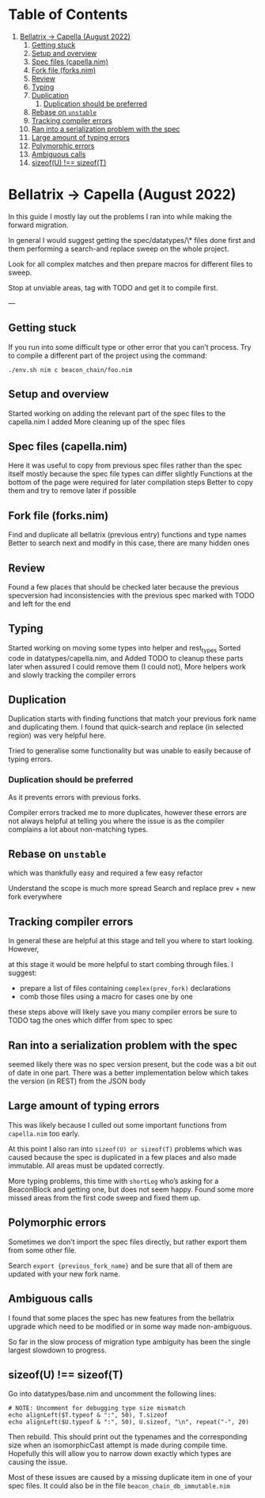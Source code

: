 
# Table of Contents

1.  [Bellatrix -> Capella (August 2022)](#org5a7261e)
    1.  [Getting stuck](#org835ddfe)
    2.  [Setup and overview](#orgbaf02eb)
    3.  [Spec files (capella.nim)](#org843501a)
    4.  [Fork file (forks.nim)](#org39f67a2)
    5.  [Review](#org6603b1e)
    6.  [Typing](#org50b8842)
    7.  [Duplication](#org7846de1)
        1.  [Duplication should be preferred](#org055837f)
    8.  [Rebase on `unstable`](#org1d98c5f)
    9.  [Tracking compiler errors](#orge9b96e9)
    10. [Ran into a serialization problem with the spec](#orgc07342f)
    11. [Large amount of typing errors](#org2334a4b)
    12. [Polymorphic errors](#orgedb1c82)
    13. [Ambiguous calls](#org2df0fac)
    14. [sizeof(U) !== sizeof(T)](#org883415d)



<a id="org5a7261e"></a>

# Bellatrix -> Capella (August 2022)

In this guide I mostly lay out the problems I ran into
while making the forward migration.

In general I would suggest getting the spec/datatypes/\\\* files
done first and them performing a search-and replace sweep on the
whole project.

Look for all complex matches and then prepare macros for different
files to sweep.

Stop at unviable areas, tag with TODO and get it to compile first.

&#x2014;


<a id="org835ddfe"></a>

## Getting stuck

If you run into some difficult type or other error that you can&rsquo;t process.
Try to compile a different part of the project using the command:

`./env.sh nim c beacon_chain/foo.nim`


<a id="orgbaf02eb"></a>

## Setup and overview

Started working on adding the relevant part of the spec files to the capella.nim I added
More cleaning up of the spec files


<a id="org843501a"></a>

## Spec files (capella.nim)

Here it was useful to copy from previous spec files rather than the spec itself
mostly because the spec file types can differ slightly
Functions at the bottom of the page were required for later compilation steps
Better to copy them and try to remove later if possible


<a id="org39f67a2"></a>

## Fork file (forks.nim)

Find and duplicate all bellatrix (previous entry) functions and type names
Better to search next and modify in this case, there are many hidden ones


<a id="org6603b1e"></a>

## Review

Found a few places that should be checked later because the previous
specversion had inconsistencies with the previous spec
marked with TODO and left for the end


<a id="org50b8842"></a>

## Typing

Started working on moving some types into helper and rest<sub>types</sub>
Sorted code in datatypes/capella.nim, and Added TODO to cleanup
these parts later when assured I could remove them (I could not),
More helpers work and slowly tracking the compiler errors


<a id="org7846de1"></a>

## Duplication

Duplication starts with finding functions that match your
previous fork name and duplicating them. I found that
quick-search and replace (in selected region) was very
helpful here.

Tried to generalise some functionality but was unable to
easily because of typing errors.


<a id="org055837f"></a>

### Duplication should be preferred

As it prevents errors with previous forks.

Compiler errors tracked me to more duplicates, however these
errors are not always helpful at telling you where the issue
is as the compiler complains a lot about non-matching types.


<a id="org1d98c5f"></a>

## Rebase on `unstable`

which was thankfully easy and required a few easy refactor

Understand the scope is much more spread
Search and replace prev + new fork everywhere


<a id="orge9b96e9"></a>

## Tracking compiler errors

In general these are helpful at this stage and tell you where
to start looking. However,

at this stage it would be more helpful to
start combing through files. I suggest:

-   prepare a list of files containing `complex(prev_fork)` declarations
-   comb those files using a macro for cases one by one

these steps above will likely save you many compiler errors
be sure to TODO tag the ones which differ from spec to spec


<a id="orgc07342f"></a>

## Ran into a serialization problem with the spec

seemed likely there was no spec version present,
but the code was a bit out of date in one part.
There was a better implementation below which
takes the version (in REST) from the JSON body


<a id="org2334a4b"></a>

## Large amount of typing errors

This was likely because I culled out some
important functions from `capella.nim` too early.

At this point I also ran into `sizeof(U) or sizeof(T)` problems
which was caused because the spec is duplicated in a few places
and also made immutable. All areas must be updated correctly.

More typing problems, this time with `shortLog` who&rsquo;s asking
for a BeaconBlock and getting one, but does not seem happy.
Found some more missed areas from the first code sweep and fixed
them up.


<a id="orgedb1c82"></a>

## Polymorphic errors

Sometimes we don&rsquo;t import the spec files directly, but rather export
them from some other file.

Search `export {previous_fork_name}` and be sure that all of them are
updated with your new fork name.


<a id="org2df0fac"></a>

## Ambiguous calls

I found that some places the spec has new features from the bellatrix
upgrade which need to be modified or in some way made non-ambiguous.

So far in the slow process of migration type ambiguity has been the single
largest slowdown to progress.


<a id="org883415d"></a>

## sizeof(U) !== sizeof(T)

Go into datatypes/base.nim and uncomment the following lines:

    # NOTE: Uncomment for debugging type size mismatch
    echo alignLeft($T.typeof & ":", 50), T.sizeof
    echo alignLeft($U.typeof & ":", 50), U.sizeof, "\n", repeat("-", 20)

Then rebuild. This should print out the typenames and the corresponding
size when an isomorphicCast attempt is made during compile time.
Hopefully this will allow you to narrow down exactly which types are
causing the issue.

Most of these issues are caused by a missing duplicate item in one of your spec
files. It could also be in the file `beacon_chain_db_immutable.nim`

